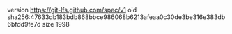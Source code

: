 version https://git-lfs.github.com/spec/v1
oid sha256:47633db183bdb868bbce986068b6213afeaa0c30de3be316e383db6bfdd9fe7d
size 1998
